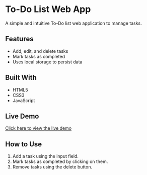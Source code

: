 # To-Do List Web App

A simple and intuitive To-Do list web application to manage tasks.

## Features

- Add, edit, and delete tasks
- Mark tasks as completed
- Uses local storage to persist data

## Built With

- HTML5
- CSS3
- JavaScript

## Live Demo

[Click here to view the live demo](https://deepak-raaaz.github.io/js-projects/To-Do-List-App/index.html)

## How to Use

1. Add a task using the input field.
2. Mark tasks as completed by clicking on them.
3. Remove tasks using the delete button.